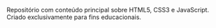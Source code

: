 Repositório com conteúdo principal sobre HTML5, CSS3 e JavaScript.
Criado exclusivamente para fins educacionais.
